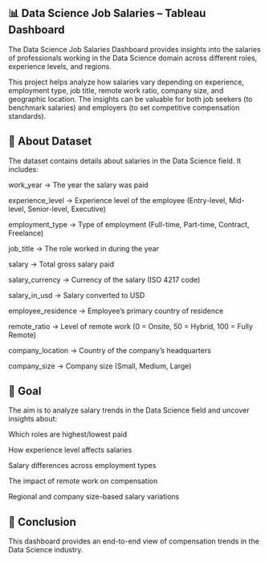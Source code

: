 ## 📊 Data Science Job Salaries – Tableau Dashboard

The Data Science Job Salaries Dashboard provides insights into the salaries of professionals working in the Data Science domain across different roles, experience levels, and regions.

This project helps analyze how salaries vary depending on experience, employment type, job title, remote work ratio, company size, and geographic location. The insights can be valuable for both job seekers (to benchmark salaries) and employers (to set competitive compensation standards).

## 📂 About Dataset

The dataset contains details about salaries in the Data Science field. It includes:

work_year → The year the salary was paid

experience_level → Experience level of the employee (Entry-level, Mid-level, Senior-level, Executive)

employment_type → Type of employment (Full-time, Part-time, Contract, Freelance)

job_title → The role worked in during the year

salary → Total gross salary paid

salary_currency → Currency of the salary (ISO 4217 code)

salary_in_usd → Salary converted to USD

employee_residence → Employee’s primary country of residence

remote_ratio → Level of remote work (0 = Onsite, 50 = Hybrid, 100 = Fully Remote)

company_location → Country of the company’s headquarters

company_size → Company size (Small, Medium, Large)

## 🎯 Goal

The aim is to analyze salary trends in the Data Science field and uncover insights about:

Which roles are highest/lowest paid

How experience level affects salaries

Salary differences across employment types

The impact of remote work on compensation

Regional and company size-based salary variations

## 📌 Conclusion

This dashboard provides an end-to-end view of compensation trends in the Data Science industry.










